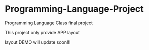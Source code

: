 # Programming-Language-Project
Programming Language Class final project

This project only provide APP layout


layout DEMO will update soon!!!

